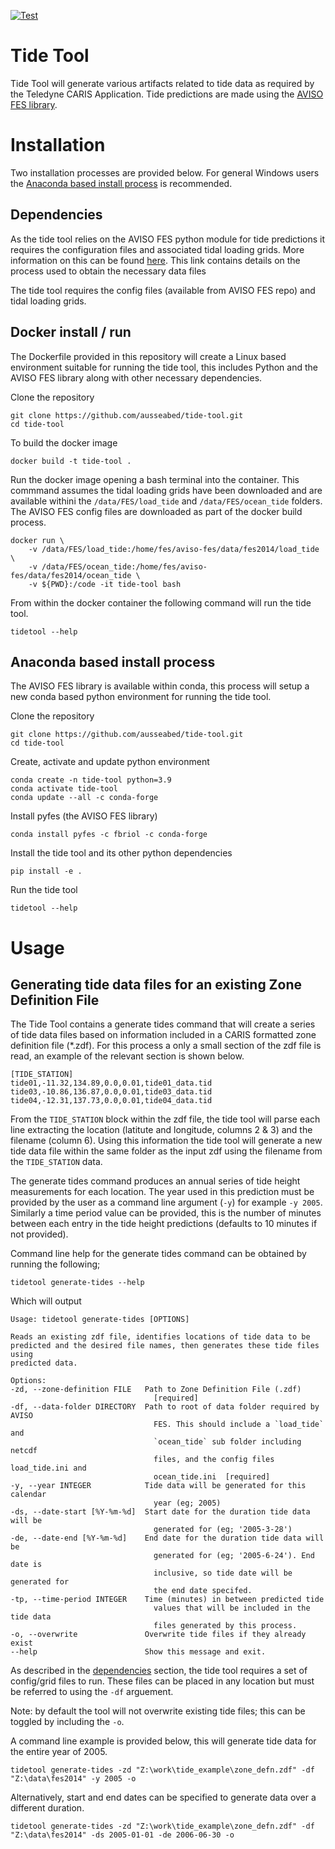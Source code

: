 [![Test](https://github.com/ausseabed/tide-tool/actions/workflows/main.yml/badge.svg)](https://github.com/ausseabed/tide-tool/actions/workflows/main.yml)

# Tide Tool
Tide Tool will generate various artifacts related to tide data as required by the Teledyne CARIS Application. Tide predictions are made using the [AVISO FES library](https://github.com/CNES/aviso-fes).

# Installation
Two installation processes are provided below. For general Windows users the [Anaconda based install process](#anaconda-based-install-process) is recommended.


## Dependencies
As the tide tool relies on the AVISO FES python module for tide predictions it requires the configuration files and associated tidal loading grids. More information on this can be found [here](https://github.com/CNES/aviso-fes/tree/main/data/fes2014). This link contains details on the process used to obtain the necessary data files

The tide tool requires the config files (available from AVISO FES repo) and tidal loading grids.


## Docker install / run
The Dockerfile provided in this repository will create a Linux based environment suitable for running the tide tool, this includes Python and the AVISO FES library along with other necessary dependencies.

Clone the repository

    git clone https://github.com/ausseabed/tide-tool.git
    cd tide-tool

To build the docker image
    
    docker build -t tide-tool .

Run the docker image opening a bash terminal into the container. This commmand assumes the tidal loading grids have been downloaded and are available withini the `/data/FES/load_tide` and `/data/FES/ocean_tide` folders. The AVISO FES config files are downloaded as part of the docker build process.

    docker run \
        -v /data/FES/load_tide:/home/fes/aviso-fes/data/fes2014/load_tide \
        -v /data/FES/ocean_tide:/home/fes/aviso-fes/data/fes2014/ocean_tide \
        -v ${PWD}:/code -it tide-tool bash

From within the docker container the following command will run the tide tool.

    tidetool --help


## Anaconda based install process
The AVISO FES library is available within conda, this process will setup a new conda based python environment for running the tide tool.

Clone the repository

    git clone https://github.com/ausseabed/tide-tool.git
    cd tide-tool

Create, activate and update python environment

    conda create -n tide-tool python=3.9
    conda activate tide-tool
    conda update --all -c conda-forge

Install pyfes (the AVISO FES library)

    conda install pyfes -c fbriol -c conda-forge

Install the tide tool and its other python dependencies

    pip install -e .

Run the tide tool

    tidetool --help


# Usage

## Generating tide data files for an existing Zone Definition File
The Tide Tool contains a generate tides command that will create a series of tide data files based on information included in a CARIS formatted zone definition file (*.zdf). For this process a only a small section of the zdf file is read, an example of the relevant section is shown below.

    [TIDE_STATION]
    tide01,-11.32,134.89,0.0,0.01,tide01_data.tid
    tide03,-10.86,136.87,0.0,0.01,tide03_data.tid
    tide04,-12.31,137.73,0.0,0.01,tide04_data.tid

From the `TIDE_STATION` block within the zdf file, the tide tool will parse each line extracting the location (latitute and longitude, columns 2 & 3) and the filename (column 6). Using this information the tide tool will generate a new tide data file within the same folder as the input zdf using the filename from the `TIDE_STATION` data.

The generate tides command produces an annual series of tide height measurements for each location. The year used in this prediction must be provided by the user as a command line argument (`-y`) for example `-y 2005`. Similarly a time period value can be provided, this is the number of minutes between each entry in the tide height predictions (defaults to 10 minutes if not provided).

Command line help for the generate tides command can be obtained by running the following;

    tidetool generate-tides --help

Which will output

    Usage: tidetool generate-tides [OPTIONS]

    Reads an existing zdf file, identifies locations of tide data to be
    predicted and the desired file names, then generates these tide files using
    predicted data.

    Options:
    -zd, --zone-definition FILE   Path to Zone Definition File (.zdf)
                                    [required]
    -df, --data-folder DIRECTORY  Path to root of data folder required by AVISO
                                    FES. This should include a `load_tide` and
                                    `ocean_tide` sub folder including netcdf
                                    files, and the config files load_tide.ini and
                                    ocean_tide.ini  [required]
    -y, --year INTEGER            Tide data will be generated for this calendar
                                    year (eg; 2005)
    -ds, --date-start [%Y-%m-%d]  Start date for the duration tide data will be
                                    generated for (eg; '2005-3-28')
    -de, --date-end [%Y-%m-%d]    End date for the duration tide data will be
                                    generated for (eg; '2005-6-24'). End date is
                                    inclusive, so tide date will be generated for
                                    the end date specifed.
    -tp, --time-period INTEGER    Time (minutes) in between predicted tide
                                    values that will be included in the tide data
                                    files generated by this process.
    -o, --overwrite               Overwrite tide files if they already exist
    --help                        Show this message and exit.

As described in the [dependencies](#dependencies) section, the tide tool requires a set of config/grid files to run. These files can be placed in any location but must be referred to using the `-df` arguement.

Note: by default the tool will not overwrite existing tide files; this can be toggled by including the `-o`.

A command line example is provided below, this will generate tide data for the entire year of 2005.

    tidetool generate-tides -zd "Z:\work\tide_example\zone_defn.zdf" -df "Z:\data\fes2014" -y 2005 -o

Alternatively, start and end dates can be specified to generate data over a different duration.

    tidetool generate-tides -zd "Z:\work\tide_example\zone_defn.zdf" -df "Z:\data\fes2014" -ds 2005-01-01 -de 2006-06-30 -o

